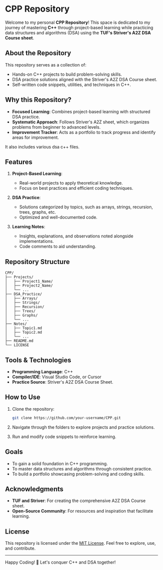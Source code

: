 # CPP Repository

Welcome to my personal **CPP Repository**! This space is dedicated to my journey of mastering **C++** through project-based learning while practicing data structures and algorithms (DSA) using the **TUF's Striver's A2Z DSA Course sheet**. 

## About the Repository

This repository serves as a collection of:

- Hands-on C++ projects to build problem-solving skills.
- DSA practice solutions aligned with the Striver's A2Z DSA Course sheet.
- Self-written code snippets, utilities, and techniques in C++.

## Why this Repository?

- **Focused Learning**: Combines project-based learning with structured DSA practice.
- **Systematic Approach**: Follows Striver's A2Z sheet, which organizes problems from beginner to advanced levels.
- **Improvement Tracker**: Acts as a portfolio to track progress and identify areas for improvement.


It also includes various dsa c++ files.
## Features

1. **Project-Based Learning**:
   - Real-world projects to apply theoretical knowledge.
   - Focus on best practices and efficient coding techniques.

2. **DSA Practice**:
   - Solutions categorized by topics, such as arrays, strings, recursion, trees, graphs, etc.
   - Optimized and well-documented code.

3. **Learning Notes**:
   - Insights, explanations, and observations noted alongside implementations.
   - Code comments to aid understanding.

## Repository Structure

```
CPP/
├── Projects/
│   ├── Project1_Name/
│   ├── Project2_Name/
│   └── ...
├── DSA_Practice/
│   ├── Arrays/
│   ├── Strings/
│   ├── Recursion/
│   ├── Trees/
│   ├── Graphs/
│   └── ...
├── Notes/
│   ├── Topic1.md
│   ├── Topic2.md
│   └── ...
├── README.md
└── LICENSE
```

## Tools & Technologies

- **Programming Language**: C++
- **Compiler/IDE**: Visual Studio Code, or Cursor
- **Practice Source**: Striver's A2Z DSA Course Sheet.

## How to Use

1. Clone the repository:

   ```bash
   git clone https://github.com/your-username/CPP.git
   ```

2. Navigate through the folders to explore projects and practice solutions.
3. Run and modify code snippets to reinforce learning.

## Goals

- To gain a solid foundation in C++ programming.
- To master data structures and algorithms through consistent practice.
- To build a portfolio showcasing problem-solving and coding skills.

## Acknowledgments

- **TUF and Striver**: For creating the comprehensive A2Z DSA Course sheet.
- **Open-Source Community**: For resources and inspiration that facilitate learning.

## License

This repository is licensed under the [MIT License](LICENSE). Feel free to explore, use, and contribute.

---

Happy Coding! 🚀 Let's conquer C++ and DSA together!
